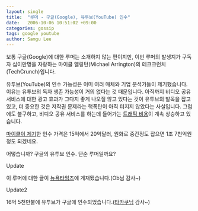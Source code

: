 ```yaml
---
layout: single
title:  "루머 - 구글(Google), 유투브(YouTube) 인수"
date:   2006-10-06 10:51:02 +09:00
categories: gossip
tags: google youtube
author: Samgu Lee
---
```

보통 구글(Google)에 대한 루머는 소개하지 않는 편이지만, 이번 루머의 발생지가 구독자 십이만명을 자랑하는 마이클 앨링턴(Michael Arrington)의 테크크런치(TechCrunch)입니다.

유투브(YouTube)의 인수 가능성은 이미 여러 매체와 기업 분석가들이 제기했습니다. 이유는 유투브의 독자 생존 가능성이 거의 없다는 것 때문입니다. 아직까지 비디오 공유 서비스에 대한 광고 효과가 그다지 좋게 나오질 않고 있다는 것이 유투브의 발목을 잡고 있고, 더 중요한 것은 저작권 문제라는 핵폭탄이 아직 터지지 않았다는 사실입니다. 그럼에도 불구하고, 비디오 공유 서비스를 하는데 들어가는 [트래픽 비용](http://www.readwriteweb.com/archives/youtube_nearly.php)이 계속 상승하고 있습니다.

[마이클이 제기](http://www.techcrunch.com/2006/10/06/completely-unsubstantiated-googleyoutube-rumor/)한 인수 가격은 15억에서 20억달러, 원화로 중간정도 잡으면 1조 7천억원 정도 되겠네요.

어떻습니까? 구글의 유투브 인수. 단순 루머일까요?

Update

이 루머에 대한 글이 [뉴욕타임즈](http://www.nytimes.com/2006/10/06/business/07youtubecnd.html?hp&ex=1160193600&en=eb421a8478660f0b&ei=5094&partner=homepage)에 게재됐습니다.(Ob님 감사~)

Update2

16억 5천만불에 유투브가 구글에 인수되었습니다.([타카쿠님](http://takaku.tistory.com/) 감사~)
